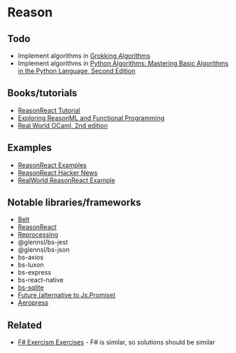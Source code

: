# Reason

## Todo

- Implement algorithms in [Grokking Algorithms](https://www.safaribooksonline.com/library/view/grokking-algorithms-an/9781617292231/)
- Implement algorithms in [Python Algorithms: Mastering Basic Algorithms in the Python Language, Second Edition](https://www.safaribooksonline.com/library/view/python-algorithms-mastering/9781484200551/)

## Books/tutorials 

- [ReasonReact Tutorial](https://jaredforsyth.com/posts/a-reason-react-tutorial/)
- [Exploring ReasonML and Functional Programming](http://reasonmlhub.com/exploring-reasonml/) 
- [Real World OCaml, 2nd edition](https://dev.realworldocaml.org/)

## Examples

- [ReasonReact Examples](https://github.com/reasonml-community/reason-react-example)
- [ReasonReact Hacker News](https://github.com/reasonml-community/reason-react-hacker-news)
- [RealWorld ReasonReact Example](https://github.com/gothinkster/reasonml-realworld-example-app)

## Notable libraries/frameworks

- [Belt](https://bucklescript.github.io/bucklescript/api/Belt.html)
- [ReasonReact](https://reasonml.github.io/reason-react/en/)
- [Reprocessing](https://github.com/Schmavery/reprocessing)
- @glennsl/bs-jest
- @glennsl/bs-json
- bs-axios
- bs-luxon
- bs-express
- bs-react-native
- [bs-sqlite](https://github.com/scull7/bs-sqlite)
- [Future (alternative to Js.Promise)](https://github.com/RationalJS/future)
- [Aeropress](https://github.com/RationalJS/Aeropress)

## Related

- [F# Exercism Exercises](http://exercism.io/languages/fsharp/about) - F# is similar, so solutions should be similar
